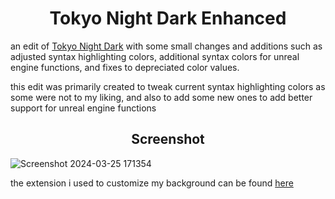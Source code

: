 <h1 align="center">Tokyo Night Dark Enhanced</h1>

an edit of [Tokyo Night Dark](https://marketplace.visualstudio.com/items?itemName=drewxs.tokyo-night-dark) with some small changes and additions such as adjusted syntax highlighting colors, additional syntax colors for unreal engine functions, and fixes to depreciated color values.

this edit was primarily created to tweak current syntax highlighting colors as some were not to my liking, and also to add some new ones to add better support for unreal engine functions

<h2 align="center">Screenshot</h2>

![Screenshot 2024-03-25 171354](https://github.com/Venage5603/Tokyo-Night-Dark-Enhanced/assets/116987090/1805e060-0443-4469-9743-22c3461080b5)

the extension i used to customize my background can be found [here](https://marketplace.visualstudio.com/items?itemName=Katsute.code-background)
